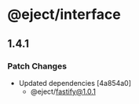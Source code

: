 # @eject/interface

## 1.4.1

### Patch Changes

- Updated dependencies [4a854a0]
  - @eject/fastify@1.0.1
